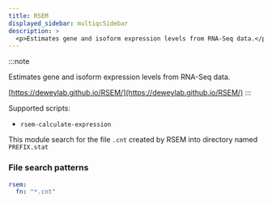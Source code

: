 ```yaml
---
title: RSEM
displayed_sidebar: multiqcSidebar
description: >
  <p>Estimates gene and isoform expression levels from RNA-Seq data.</p>
---
```


<!--
~~~~~ DO NOT EDIT ~~~~~
This file is autogenerated from the MultiQC module python docstring.
Do not edit the markdown, it will be overwritten.

File path for the source of this content: multiqc/modules/rsem/rsem.py
~~~~~~~~~~~~~~~~~~~~~~~
-->

:::note

<p>Estimates gene and isoform expression levels from RNA-Seq data.</p>

[https://deweylab.github.io/RSEM/](https://deweylab.github.io/RSEM/)
:::

Supported scripts:

- `rsem-calculate-expression`

This module search for the file `.cnt` created by RSEM into directory named `PREFIX.stat`

### File search patterns

```yaml
rsem:
  fn: "*.cnt"
```
